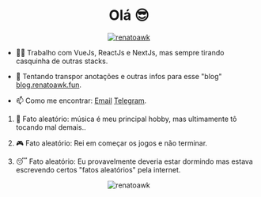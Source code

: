 <h1 align="center">Olá 😎</h1>

<p align="center"> <a href="https://github.com/ryo-ma/github-profile-trophy"><img src="https://github-profile-trophy.vercel.app/?username=renatoawk" alt="renatoawk" /></a> </p>

- 👨‍💻 Trabalho com VueJs, ReactJs e NextJs, mas sempre tirando casquinha de outras stacks.

- 📝 Tentando transpor anotações e outras infos para esse "blog" [blog.renatoawk.fun](blog.renatoawk.fun).

- 📫 Como me encontrar: [Email](renatoawk@gmail.com) [Telegram](t.me/Renatoawk).

1. 🎸 Fato aleatório: música é meu principal hobby, mas ultimamente tô tocando mal demais..

2. 🎮 Fato aleatório: Rei em começar os jogos e não terminar.

3. 😴 Fato aleatório: Eu provavelmente deveria estar dormindo mas estava escrevendo certos "fatos aleatórios" pela internet.

<p align="center"><img align="center" src="https://github-readme-streak-stats.herokuapp.com/?user=renatoawk&" alt="renatoawk" /></p>
